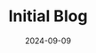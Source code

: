 ---
draft: False
title: Initial Blog
description: My initial My Blog where I write about a plethora of topics. This blog was built utilizing Docusaurus, a modern static site generator, and is hosted on GitHub Pages.
date: 2024-09-09
url: https://darling-gumdrop-72492c.netlify.app
tags: [docusaurus]
---